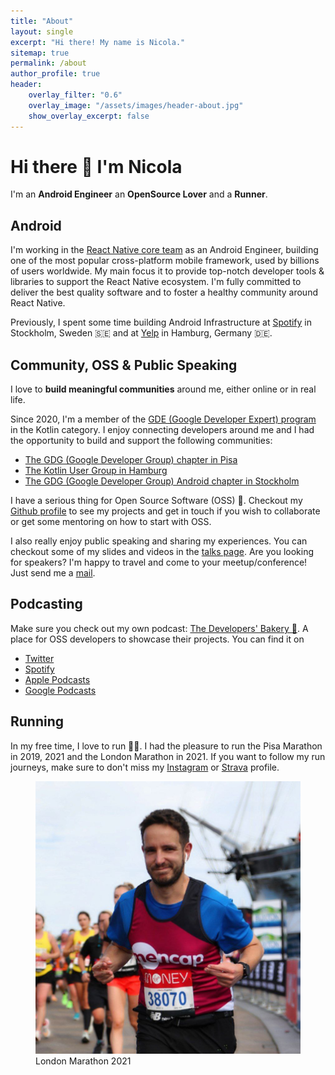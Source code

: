 ```yaml
---
title: "About"
layout: single
excerpt: "Hi there! My name is Nicola."
sitemap: true
permalink: /about
author_profile: true
header:
    overlay_filter: "0.6"
    overlay_image: "/assets/images/header-about.jpg"
    show_overlay_excerpt: false
---
```


# Hi there 👋  I'm Nicola

I'm an **Android Engineer** an **OpenSource Lover** and a **Runner**.

## Android

I'm working in the [<i class="fab fa-react"></i> React Native core team](https://reactnative.dev/) as an Android Engineer, building one of the most popular cross-platform mobile framework, used by billions of users worldwide. My main focus it to provide top-notch developer tools & libraries to support the React Native ecosystem. I'm fully committed to deliver the best quality software and to foster a healthy community around React Native.

Previously, I spent some time building Android Infrastructure at [<i class="fab fa-spotify"></i> Spotify](https://spotify.com/) in Stockholm, Sweden 🇸🇪 and at [<i class="fab fa-yelp"></i> Yelp](https://yelp.com/) in Hamburg, Germany 🇩🇪.

## Community, OSS & Public Speaking

I love to **build meaningful communities** around me, either online or in real life.

Since 2020, I'm a member of the [GDE (Google Developer Expert) program](https://developers.google.com/community/experts/directory/profile/profile-nicola-corti) in the Kotlin category. I enjoy connecting developers around me and I had the opportunity to build and support the following communities:

* [The GDG (Google Developer Group) chapter in Pisa](https://gdgpisa.it/)
* [The Kotlin User Group in Hamburg](https://www.meetup.com/Kotlin-User-Group-Hamburg/)
* [The GDG (Google Developer Group) Android chapter in Stockholm](https://www.meetup.com/STHLM-Android/)

I have a serious thing for Open Source Software (OSS) 🐧. Checkout my [<i class="fab fa-github"></i> Github profile](https://github.com/cortinico) to see my projects and get in touch if you wish to collaborate or get some mentoring on how to start with OSS.

I also really enjoy public speaking and sharing my experiences. You can checkout some of my slides and videos in the [talks page](/talks). Are you looking for speakers? I'm happy to travel and come to your meetup/conference! Just send me a [mail](mailto:corti.nico@gmail.com).

## Podcasting

Make sure you check out my own podcast: [The Developers' Bakery 🥐](https://thebakery.dev/). A place for OSS developers to showcase their projects. You can find it on

* <i class="fab fa-twitter"></i> [Twitter](https://twitter.com/thebakerydev)
* <i class="fab fa-spotify"></i> [Spotify](https://open.spotify.com/show/4jV6Yoz7D38sZJlYMzJm3k?si=AL3ske_0R_CKlEScMhYhug)
* <i class="fas fa-podcast"></i> [Apple Podcasts](https://podcasts.apple.com/us/podcast/the-developers-bakery/id1542849034)
* <i class="fab fa-google-play"></i> [Google Podcasts](https://podcasts.google.com/feed/aHR0cHM6Ly90aGViYWtlcnkuZGV2L3BvZGNhc3QueG1s)

## Running

In my free time, I love to run 🏃‍♂️. I had the pleasure to run the Pisa Marathon in 2019, 2021 and the London Marathon in 2021. If you want to follow my run journeys, make sure to don't miss my [<i class="fab fa-instagram"></i> Instagram](https://instagram.com/cortinico) or [<i class="fab fa-strava"></i> Strava](https://www.strava.com/athletes/20762958) profile.

<figure>
  <img src="/assets/images/attachment-about.jpg" alt="London Marathon 2021">
  <figcaption>London Marathon 2021</figcaption>
</figure>